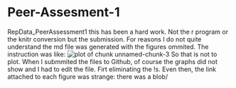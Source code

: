 # Peer-Assesment-1
RepData_PeerAssessment1
this has been a hard work. Not the r program or the knitr conversion but the submission.
For reasons I do not quite understand the md file was generated with the figures ommited. The instruction was like: 
![plot of chunk unnamed-chunk-3](figure/unnamed-chunk-3-1.png) 
So that is not to plot.
When I submmited the files to Github, of course the graphs did not show and I had to edit the file. Firt eliminating the !s. Even 
then, the link attached to each figure was strange: there was a blob/
